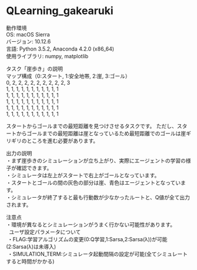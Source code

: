 # QLearning_gakearuki

動作環境  
  OS: macOS Sierra  
  バージョン: 10.12.6  
  言語: Python 3.5.2, Anaconda 4.2.0 (x86_64)  
  使用ライブラリ: numpy, matplotlib  
  
タスク「崖歩き」の説明  
  マップ構成（0:スタート, 1:安全地帯, 2:崖, 3:ゴール）  
    0, 2, 2, 2, 2, 2, 2, 2, 2, 2, 3  
    1, 1, 1, 1, 1, 1, 1, 1, 1, 1, 1  
    1, 1, 1, 1, 1, 1, 1, 1, 1, 1, 1    
    1, 1, 1, 1, 1, 1, 1, 1, 1, 1, 1  
    1, 1, 1, 1, 1, 1, 1, 1, 1, 1, 1  
    1, 1, 1, 1, 1, 1, 1, 1, 1, 1, 1  
    
  スタートからゴールまでの最短距離を見つけさせるタスクです。
  ただし、スタートからゴールまでの最短距離は崖となっているため最短距離でのゴールは崖ギリギリのところを進む必要があります。
  
出力の説明  
  ・まず崖歩きのシミュレーションが立ち上がり、実際にエージェントの学習の様子が確認できます。  
  ・シミュレータは左上がスタートで右上がゴールとなっています。  
  ・スタートとゴールの間の灰色の部分は崖、青色はエージェントとなっています。  
  ・シミュレータが終了すると最も行動数が少なかったルートと、Q値が全て出力されます。  
  
注意点  
  ・環境が異なるとシミュレーションがうまく行かない可能性があります。  
  
ユーザ設定パラメータについて  
  ・FLAG:学習アルゴリズムの変更(0:Q学習,1:Sarsa,2:Sarsa(λ))が可能(2:Sarsa(λ)は未導入)  
  ・SIMULATION_TERM:シミュレータ起動間隔の設定が可能(全てシミュレートすると時間がかかる)
